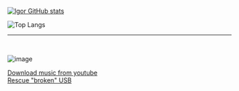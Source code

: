 
  
  [![Igor GitHub stats](https://github-readme-stats.vercel.app/api?username=lnxfsf&show_icons=true&theme=dark#gh-dark-mode-only)](https://github.com/anuraghazra/github-readme-stats#gh-dark-mode-only) 



<!-- ![Igor GitHub stats](https://github-readme-stats.vercel.app/api?username=lnxfsf&show=reviews,discussions_started,discussions_answered,prs_merged,prs_merged_percentage&show_icons=true&theme=dark#gh-dark-mode-only) -->




<!-- ![Top Langs](https://github-readme-stats.vercel.app/api/top-langs/?username=lnxfsf&langs_count=20&theme=dark&layout=pie) -->


![Top Langs](https://github-readme-stats.vercel.app/api/top-langs/?username=lnxfsf&langs_count=20&theme=dark&layout=donut)


 ----
  <br>
  
![image](https://img.shields.io/badge/dev.to-0A0A0A?style=for-the-badge&logo=devdotto&logoColor=white)

[Download music from youtube](https://dev.to/darty/download-music-from-youtube-m8l)<br>
[Rescue "broken" USB](https://dev.to/darty/rescue-broken-usb-1mgc)<br>









 
